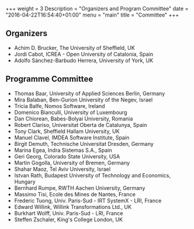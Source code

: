 +++
weight = 3
Description = "Organizers and Program Committee"
date = "2016-04-22T16:54:40+01:00"
menu = "main"
title = "Committee"
+++

## Organizers

* Achim D. Brucker, The University of Sheffield, UK
* Jordi Cabot, ICREA - Open University of Catalonia, Spain
* Adolfo Sánchez-Barbudo Herrera, University of York, UK

## Programme Committee

* Thomas Baar, University of Applied Sciences Berlin, Germany
* Mira Balaban, Ben-Gurion University of the Negev, Israel
* Tricia Balfe, Nomos Software, Ireland
* Domenico Bianculli, University of Luxembourg
* Dan Chiorean, Babes-Bolyai University, Romania
* Robert Clariso, Universitat Oberta de Catalunya, Spain
* Tony Clark, Sheffield Hallam University, UK
* Manuel Clavel, IMDEA Software Institute, Spain
* Birgit Demuth, Technische Universitat Dresden, Germany
* Marina Egea, Indra Sistemas S.A., Spain
* Geri Georg, Colorado State University, USA
* Martin Gogolla, University of Bremen, Germany
* Shahar Maoz, Tel Aviv University, Israel
* Istvan Rath, Budapest University of Technology and Economics, Hungary
* Bernhard Rumpe, RWTH Aachen University, Germany
* Massimo Tisi, Ecole des Mines de Nantes, France
* Frederic Tuong, Univ. Paris-Sud - IRT SystemX - LRI, France
* Edward Willink, Willink Transformations Ltd., UK
* Burkhart Wolff, Univ. Paris-Sud - LRI, France
* Steffen Zschaler, King's College London, UK
